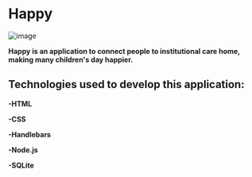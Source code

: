 # Happy
![image](https://user-images.githubusercontent.com/72988448/97257872-ea48d480-17f5-11eb-9951-d5502f5f6bc8.png)

**Happy is an application to connect people to institutional care home, making many children's day happier.**

## Technologies used to develop this application:

**-HTML**

**-CSS**

**-Handlebars**

**-Node.js**

**-SQLite**

